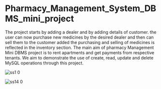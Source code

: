 # Pharmacy_Management_System_DBMS_mini_project

The project starts by adding a dealer and by adding details of customer. the user can now purchase new medicines by the desired dealer and then can sell them to the customer added the purchasing and selling of medicines is reflected in the inventory section. The main aim of pharmacy Management Mini DBMS project is to rent apartments and get payments from respective tenants. We aim to demonstrate the use of create, read, update and delete MySQL operations through this project.

![ss1 0](https://user-images.githubusercontent.com/88978764/167598179-43faba9d-b3a2-4521-9840-56a3c01ade9f.png)

![ss14 0](https://user-images.githubusercontent.com/88978764/167598848-f5d9c74a-44e5-4f4e-a45b-73ccd7e3ec34.png)

